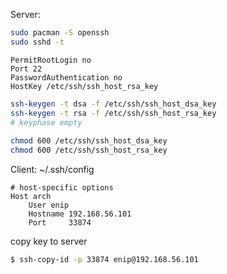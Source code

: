 Server:
```bash
sudo pacman -S openssh
sudo sshd -t
```
```
PermitRootLogin no
Port 22
PasswordAuthentication no
HostKey /etc/ssh/ssh_host_rsa_key
```


```bash
ssh-keygen -t dsa -f /etc/ssh/ssh_host_dsa_key
ssh-keygen -t rsa -f /etc/ssh/ssh_host_rsa_key
# keyphase empty
    
chmod 600 /etc/ssh/ssh_host_dsa_key
chmod 600 /etc/ssh/ssh_host_rsa_key
```


Client:
~/.ssh/config
```
# host-specific options
Host arch
    User enip
    Hostname 192.168.56.101
    Port     33874
```

copy key to server
```bash
$ ssh-copy-id -p 33874 enip@192.168.56.101
```
